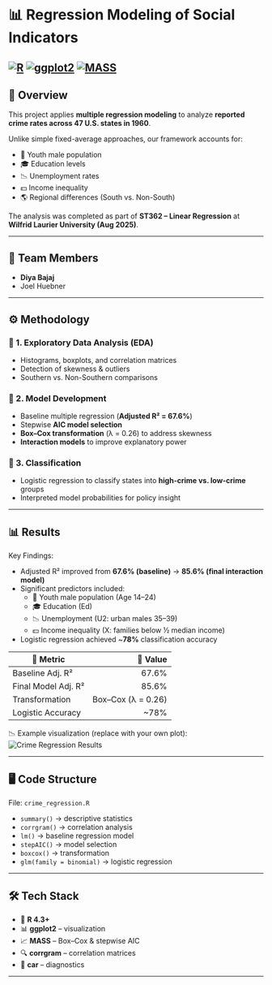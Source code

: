 # 📊 Regression Modeling of Social Indicators
[![R](https://img.shields.io/badge/R-4.3+-blue.svg)](https://www.r-project.org/)
[![ggplot2](https://img.shields.io/badge/ggplot2-✓-orange.svg)](https://ggplot2.tidyverse.org/) [![MASS](https://img.shields.io/badge/MASS-✓-green.svg)](https://cran.r-project.org/package=MASS)
---

## 📌 Overview
This project applies **multiple regression modeling** to analyze **reported crime rates across 47 U.S. states in 1960**.

Unlike simple fixed-average approaches, our framework accounts for:
- 👦 Youth male population
- 🎓 Education levels
- 📉 Unemployment rates
- 💵 Income inequality
- 🌎 Regional differences (South vs. Non-South)

The analysis was completed as part of **ST362 – Linear Regression** at **Wilfrid Laurier University (Aug 2025)**.

---

## 👥 Team Members
- **Diya Bajaj**
- Joel Huebner

---

## ⚙️ Methodology

### 🔹 1. Exploratory Data Analysis (EDA)
- Histograms, boxplots, and correlation matrices  
- Detection of skewness & outliers  
- Southern vs. Non-Southern comparisons

### 🔹 2. Model Development
- Baseline multiple regression (**Adjusted R² = 67.6%**)  
- Stepwise **AIC model selection**  
- **Box–Cox transformation** (λ = 0.26) to address skewness  
- **Interaction models** to improve explanatory power

### 🔹 3. Classification
- Logistic regression to classify states into **high-crime vs. low-crime** groups  
- Interpreted model probabilities for policy insight

---

## 📊 Results

Key Findings:
- Adjusted R² improved from **67.6% (baseline)** → **85.6% (final interaction model)**
- Significant predictors included:
  - 👦 Youth male population (Age 14–24)
  - 🎓 Education (Ed)
  - 📉 Unemployment (U2: urban males 35–39)
  - 💵 Income inequality (X: families below ½ median income)
- Logistic regression achieved ~**78%** classification accuracy

| 📐 Metric                | 🔢 Value |
|--------------------------|--------:|
| Baseline Adj. R²         | 67.6%   |
| Final Model Adj. R²      | 85.6%   |
| Transformation           | Box–Cox (λ = 0.26) |
| Logistic Accuracy        | ~78%    |

📉 Example visualization (replace with your own plot):  
![Crime Regression Results](https://via.placeholder.com/700x300.png?text=Insert+Regression+Diagnostic+Plot)

---

## 🖥️ Code Structure

File: `crime_regression.R`

- `summary()` → descriptive statistics  
- `corrgram()` → correlation analysis  
- `lm()` → baseline regression model  
- `stepAIC()` → model selection  
- `boxcox()` → transformation  
- `glm(family = binomial)` → logistic regression

---

## 🛠️ Tech Stack
- 🐍 **R 4.3+**
- 📊 **ggplot2** – visualization
- 📈 **MASS** – Box–Cox & stepwise AIC
- 🔍 **corrgram** – correlation matrices
- 🧮 **car** – diagnostics

---

